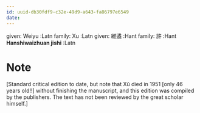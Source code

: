 ```yaml
---
id: uuid-db30fdf9-c32e-49d9-a643-fa86797e6549
date: 
---
```


given: Weiyu :Latn
family: Xu :Latn
given: 維遹 :Hant
family: 許 :Hant
**Hanshiwaizhuan jishi** :Latn
# Note
[Standard critical edition to date, but note that Xǔ died in 1951 [only 46 years old!!] without finishing the manuscript, and this edition was compiled by the publishers.  The text has not been reviewed by the great scholar himself.]